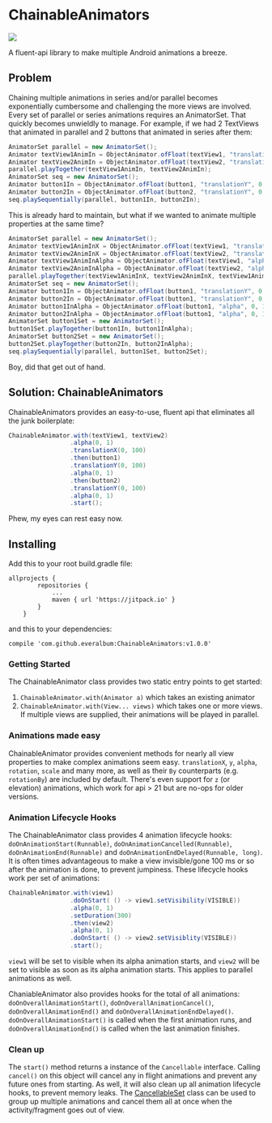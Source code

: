 # ChainableAnimators

[![](https://jitpack.io/v/everalbum/ChainableAnimators.svg)](https://jitpack.io/#everalbum/ChainableAnimators)

A fluent-api library to make multiple Android animations a breeze. 

## Problem 

Chaining multiple animations in series and/or parallel becomes exponentially cumbersome and challenging the more views are involved.
Every set of parallel or series animations requires an AnimatorSet. That quickly becomes unwieldly to manage.
For example, if we had 2 TextViews that animated in parallel and 2 buttons that animated in series after them:
```java
AnimatorSet parallel = new AnimatorSet();
Animator textView1AnimIn = ObjectAnimator.ofFloat(textView1, "translationX", 0, 100);
Animator textView2AnimIn = ObjectAnimator.ofFloat(textView2, "translationX", 0, 100);
parallel.playTogether(textView1AnimIn, textView2AnimIn);
AnimatorSet seq = new AnimatorSet();
Animator button1In = ObjectAnimator.ofFloat(button1, "translationY", 0, 100);
Animator button2In = ObjectAnimator.ofFloat(button2, "translationY", 0, 100);
seq.playSequentially(parallel, button1In, button2In);
```
This is already hard to maintain, but what if we wanted to animate multiple properties at the same time?
```java
AnimatorSet parallel = new AnimatorSet();
Animator textView1AnimInX = ObjectAnimator.ofFloat(textView1, "translationX", 0, 100);
Animator textView2AnimInX = ObjectAnimator.ofFloat(textView2, "translationX", 0, 100);
Animator textView1AnimInAlpha = ObjectAnimator.ofFloat(textView1, "alpha", 0, 1);
Animator textView2AnimInAlpha = ObjectAnimator.ofFloat(textView2, "alpha", 0, 1);
parallel.playTogether(textView1AnimInX, textView2AnimInX, textView1AnimInAlpha, textView2AnimInAlpha);
AnimatorSet seq = new AnimatorSet();
Animator button1In = ObjectAnimator.ofFloat(button1, "translationY", 0, 100);
Animator button2In = ObjectAnimator.ofFloat(button1, "translationY", 0, 100);
Animator button1InAlpha = ObjectAnimator.ofFloat(button1, "alpha", 0, 1);
Animator button2InAlpha = ObjectAnimator.ofFloat(button1, "alpha", 0, 1);
AnimatorSet button1Set = new AnimatorSet();
button1Set.playTogether(button1In, button1InAlpha);
AnimatorSet button2Set = new AnimatorSet();
button2Set.playTogether(button2In, button2InAlpha);
seq.playSequentially(parallel, button1Set, button2Set);
```
Boy, did that get out of hand.

## Solution: ChainableAnimators

ChainableAnimators provides an easy-to-use, fluent api that eliminates all the junk boilerplate:

```java
ChainableAnimator.with(textView1, textView2)
                 .alpha(0, 1)
                 .translationX(0, 100)
                 .then(button1)
                 .translationY(0, 100)
                 .alpha(0, 1)
                 .then(button2)
                 .translationY(0, 100)
                 .alpha(0, 1)
                 .start();              
```

Phew, my eyes can rest easy now.

## Installing

Add this to your root build.gradle file:
```
allprojects {
		repositories {
			...
			maven { url 'https://jitpack.io' }
		}
	}
```

and this to your dependencies:

`compile 'com.github.everalbum:ChainableAnimators:v1.0.0'`

### Getting Started

The ChainableAnimator class provides two static entry points to get started:
1) `ChainableAnimator.with(Animator a)` which takes an existing animator
2) `ChainableAnimator.with(View... views)` which takes one or more views. If multiple views are supplied, their animations will be played in parallel.

### Animations made easy

ChainableAnimator provides convenient methods for nearly all view properties to make complex animations seem easy. `translationX`, `y`, `alpha`, `rotation`, `scale` and many more, as well as their `By` counterparts (e.g. `rotationBy`) are included by default. There's even support for `z` (or elevation) animations, which work for api > 21 but are no-ops for older versions.

### Animation Lifecycle Hooks

The ChainableAnimator class provides 4 animation lifecycle hooks: `doOnAnimationStart(Runnable)`, `doOnAnimationCancelled(Runnable)`, `doOnAnimationEnd(Runnable)`
and `doOnAnimationEndDelayed(Runnable, long)`. It is often times advantageous to make a view invisible/gone 100 ms or so after the animation is done, to prevent
jumpiness. 
These lifecycle hooks work per set of animations:
```java
ChainableAnimator.with(view1)
                 .doOnStart( () -> view1.setVisibility(VISIBLE))
                 .alpha(0, 1)
                 .setDuration(300)
                 .then(view2)
                 .alpha(0, 1)
                 .doOnStart( () -> view2.setVisiblity(VISIBLE))
                 .start();
```
`view1` will be set to visible when its alpha animation starts, and `view2` will be set to visible as soon as its alpha animation starts.
This applies to parallel animations as well.

ChaniableAnimator also provides hooks for the total of all animations: `doOnOverallAnimationStart()`, `doOnOverallAnimationCancel()`,
`doOnOverallAnimationEnd()` and `doOnOverallAnimationEndDelayed()`. `doOnOverallAnimationStart()` is called when the first animation runs, and `doOnOverallAnimationEnd()` is called
when the last animation finishes. 

### Clean up

The `start()` method returns a instance of the `Cancellable` interface. Calling `cancel()` on this object will cancel any in flight animations and
prevent any future ones from starting. As well, it will also clean up all animation lifecycle hooks, to prevent memory leaks.
The [CancellableSet](https://github.com/everalbum/ChainableAnimators/blob/master/src/main/java/com/everalbum/chainableanimators/CancellableSet.java) class 
can be used to group up multiple animations and cancel them all at once when the activity/fragment goes out of view.

